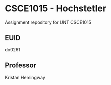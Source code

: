 # CSCE1015 - Hochstetler
Assignment repository for UNT CSCE1015
## EUID
do0261
## Professor
Kristan Hemingway

